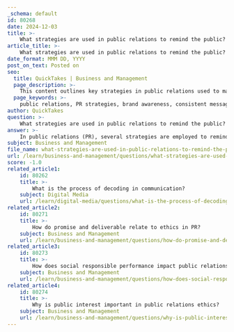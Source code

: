 ```yaml
---
_schema: default
id: 80268
date: 2024-12-03
title: >-
    What strategies are used in public relations to remind the public?
article_title: >-
    What strategies are used in public relations to remind the public?
date_format: MMM DD, YYYY
post_on_text: Posted on
seo:
  title: QuickTakes | Business and Management
  page_description: >-
    This content outlines key strategies in public relations used to maintain public awareness of a brand, including consistent messaging, stakeholder engagement, content marketing, and more, emphasizing the importance of visibility and positive relationships.
  page_keywords: >-
    public relations, PR strategies, brand awareness, consistent messaging, stakeholder engagement, content marketing, social media, crisis management, thought leadership, event sponsorship, media relations, email marketing, audience feedback
author: QuickTakes
question: >-
    What strategies are used in public relations to remind the public?
answer: >-
    In public relations (PR), several strategies are employed to remind the public about a brand, its values, and its offerings. These strategies are designed to maintain visibility, foster engagement, and build a positive perception over time. Here are some key strategies used in PR to achieve this:\n\n1. **Consistent Messaging**: Regularly communicating a brand's core messages helps reinforce its identity and values. This can be done through press releases, newsletters, and social media updates.\n\n2. **Stakeholder Engagement**: Engaging with various stakeholders, including customers, employees, and the community, builds trust and keeps the brand top-of-mind. This can involve hosting events, webinars, or community outreach programs.\n\n3. **Content Marketing**: Creating valuable content that resonates with the target audience can keep the brand relevant. This includes blog posts, videos, podcasts, and infographics that provide useful information or entertainment.\n\n4. **Social Media Presence**: Utilizing social media platforms allows brands to interact directly with their audience, share updates, and respond to inquiries. This real-time engagement helps maintain public interest and awareness.\n\n5. **Crisis Management**: Having a proactive crisis management strategy ensures that a brand can quickly address any negative situations that arise, thereby maintaining public trust and reminding the audience of the brand's commitment to transparency and accountability.\n\n6. **Thought Leadership**: Positioning key figures within the organization as thought leaders through speaking engagements, articles, and interviews can enhance the brand's credibility and keep it in the public eye.\n\n7. **Event Sponsorships and Participation**: Participating in or sponsoring events relevant to the brand's industry can increase visibility and remind the public of the brand's presence and contributions.\n\n8. **Media Relations**: Building strong relationships with journalists and media outlets can facilitate positive coverage and ensure that the brand is featured in relevant news stories, keeping it in the public's consciousness.\n\n9. **Email Marketing**: Regularly sending out newsletters or updates via email can keep the audience informed about new products, services, or company news, reinforcing the brand's presence.\n\n10. **Feedback and Surveys**: Actively seeking feedback from the public through surveys or social media polls can engage the audience and remind them that their opinions matter, fostering a sense of community.\n\nBy implementing these strategies, public relations professionals can effectively remind the public about a brand, enhance its reputation, and maintain a positive relationship with its audience.
subject: Business and Management
file_name: what-strategies-are-used-in-public-relations-to-remind-the-public.md
url: /learn/business-and-management/questions/what-strategies-are-used-in-public-relations-to-remind-the-public
score: -1.0
related_article1:
    id: 80262
    title: >-
        What is the process of decoding in communication?
    subject: Digital Media
    url: /learn/digital-media/questions/what-is-the-process-of-decoding-in-communication
related_article2:
    id: 80271
    title: >-
        How do promise and deliverable relate to ethics in PR?
    subject: Business and Management
    url: /learn/business-and-management/questions/how-do-promise-and-deliverable-relate-to-ethics-in-pr
related_article3:
    id: 80273
    title: >-
        How does social responsible performance impact public relations?
    subject: Business and Management
    url: /learn/business-and-management/questions/how-does-social-responsible-performance-impact-public-relations
related_article4:
    id: 80274
    title: >-
        Why is public interest important in public relations ethics?
    subject: Business and Management
    url: /learn/business-and-management/questions/why-is-public-interest-important-in-public-relations-ethics
---
```


&nbsp;